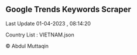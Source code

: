 

## Google Trends Keywords Scraper 
 
Last Update 01-04-2023 , 08:14:20

Country List :
VIETNAM.json



© Abdul Muttaqin 
